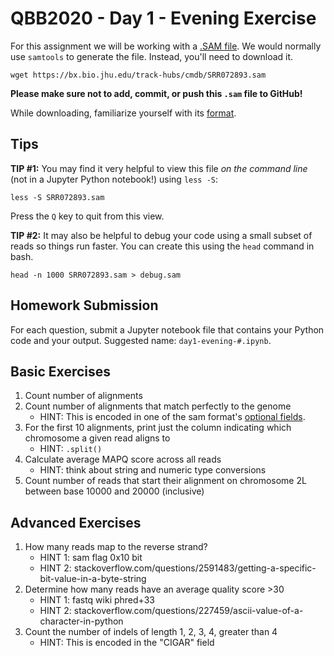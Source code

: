 # QBB2020 - Day 1 - Evening Exercise

For this assignment we will be working with a [.SAM file](https://samtools.github.io/hts-specs/SAMv1.pdf). We would normally use `samtools` to generate the file. Instead, you'll need to download it.

```
wget https://bx.bio.jhu.edu/track-hubs/cmdb/SRR072893.sam
```

**Please make sure not to add, commit, or push this `.sam` file to GitHub!**

While downloading, familiarize yourself with its [format](https://samtools.github.io/hts-specs/SAMv1.pdf).

## Tips

**TIP #1:** You may find it very helpful to view this file *on the command line* (not in a Jupyter Python notebook!) using `less -S`:

```
less -S SRR072893.sam
```

Press the `Q` key to quit from this view.

<!-- ```shell
/Users/cmdb/qbb2020-answers/day1-evening/ $ samtools view /Users/cmdb/data/results/SRR072893.bam > SRR072893.sam
``` -->

**TIP #2:** It may also be helpful to debug your code using a small subset of reads so things run faster. You can create this using the `head` command in bash.

```shell
head -n 1000 SRR072893.sam > debug.sam
```

## Homework Submission

For each question, submit a Jupyter notebook file that contains your Python code and your output. Suggested name: `day1-evening-#.ipynb`.

## Basic Exercises

1. Count number of alignments
2. Count number of alignments that match perfectly to the genome
    - HINT: This is encoded in one of the sam format's [optional fields](https://samtools.github.io/hts-specs/SAMtags.pdf).
3. For the first 10 alignments, print just the column indicating which chromosome a given read aligns to
    - HINT: `.split()`
4. Calculate average MAPQ score across all reads
    - HINT: think about string and numeric type conversions
5. Count number of reads that start their alignment on chromosome 2L between base 10000 and 20000 (inclusive)

## Advanced Exercises

1. How many reads map to the reverse strand?
    - HINT 1: sam flag 0x10 bit
    - HINT 2: stackoverflow.com/questions/2591483/getting-a-specific-bit-value-in-a-byte-string
2. Determine how many reads have an average quality score >30
    - HINT 1: fastq wiki phred+33
    - HINT 2: stackoverflow.com/questions/227459/ascii-value-of-a-character-in-python
3. Count the number of indels of length 1, 2, 3, 4, greater than 4
    - HINT: This is encoded in the "CIGAR" field
